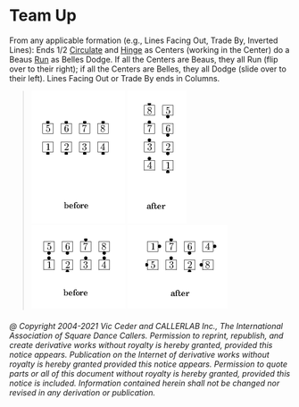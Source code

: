 
# Team Up

From any applicable formation (e.g., Lines Facing Out, Trade By, Inverted Lines):
Ends 1/2 [Circulate](../b1/circulate.md)
and [Hinge](../ms/hinge.md) as Centers (working in the
Center) do a Beaus [Run](../b2/run.md) as Belles Dodge.
If all the Centers are Beaus, they all Run (flip over to their right);
if all the Centers are Belles, they all Dodge (slide over to their left).
Lines Facing Out or Trade By ends in Columns.

> 
> ![alt](team_up-1.png)
> ![alt](team_up-2.png)  
> ![alt](team_up-3.png)
> ![alt](team_up-4.png)
> 

###### @ Copyright 2004-2021 Vic Ceder and CALLERLAB Inc., The International Association of Square Dance Callers. Permission to reprint, republish, and create derivative works without royalty is hereby granted, provided this notice appears. Publication on the Internet of derivative works without royalty is hereby granted provided this notice appears. Permission to quote parts or all of this document without royalty is hereby granted, provided this notice is included. Information contained herein shall not be changed nor revised in any derivation or publication.

